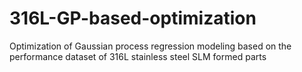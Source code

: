 # 316L-GP-based-optimization
Optimization of Gaussian process regression modeling based on the performance dataset of 316L stainless steel SLM formed parts
